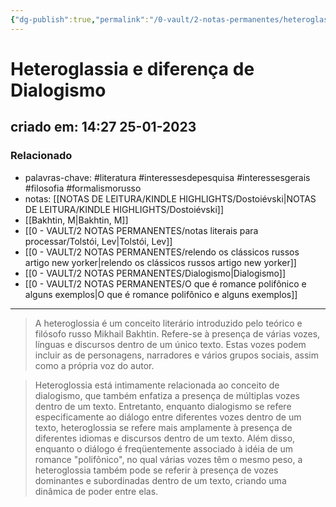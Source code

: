 ```yaml
---
{"dg-publish":true,"permalink":"/0-vault/2-notas-permanentes/heteroglassia-e-diferenca-de-dialogismo/","tags":["permanente","literatura","interessesdepesquisa","interessesgerais","filosofia","formalismorusso"],"dgHomeLink":true,"dgShowLocalGraph":true,"dgShowFileTree":true,"dgEnableSearch":true,"noteIcon":""}
---
```


# Heteroglassia e diferença de Dialogismo
## criado em: 14:27 25-01-2023

### Relacionado
- palavras-chave: #literatura #interessesdepesquisa #interessesgerais #filosofia #formalismorusso 
- notas: [[NOTAS DE LEITURA/KINDLE HIGHLIGHTS/Dostoiévski\|NOTAS DE LEITURA/KINDLE HIGHLIGHTS/Dostoiévski]]
- [[Bakhtin, M\|Bakhtin, M]]
- [[0 - VAULT/2 NOTAS PERMANENTES/notas literais para processar/Tolstói, Lev\|Tolstói, Lev]]
- [[0 - VAULT/2 NOTAS PERMANENTES/relendo os clássicos russos artigo new yorker\|relendo os clássicos russos artigo new yorker]]
- [[0 - VAULT/2 NOTAS PERMANENTES/Dialogismo\|Dialogismo]]
- [[0 - VAULT/2 NOTAS PERMANENTES/O que é romance polifônico e alguns exemplos\|O que é romance polifônico e alguns exemplos]]
---
>A heteroglossia é um conceito literário introduzido pelo teórico e filósofo russo Mikhail Bakhtin. Refere-se à presença de várias vozes, línguas e discursos dentro de um único texto. Estas vozes podem incluir as de personagens, narradores e vários grupos sociais, assim como a própria voz do autor.

>Heteroglossia está intimamente relacionada ao conceito de dialogismo, que também enfatiza a presença de múltiplas vozes dentro de um texto. Entretanto, enquanto dialogismo se refere especificamente ao diálogo entre diferentes vozes dentro de um texto, heteroglossia se refere mais amplamente à presença de diferentes idiomas e discursos dentro de um texto. Além disso, enquanto o diálogo é freqüentemente associado à idéia de um romance "polifônico", no qual várias vozes têm o mesmo peso, a heteroglossia também pode se referir à presença de vozes dominantes e subordinadas dentro de um texto, criando uma dinâmica de poder entre elas.